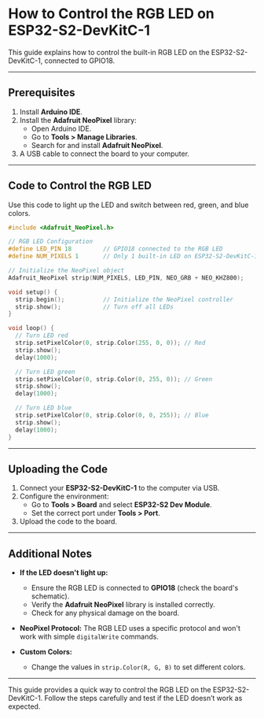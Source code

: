# How to Control the RGB LED on ESP32-S2-DevKitC-1

This guide explains how to control the built-in RGB LED on the ESP32-S2-DevKitC-1, connected to GPIO18.

---

## Prerequisites

1. Install **Arduino IDE**.
2. Install the **Adafruit NeoPixel** library:
   - Open Arduino IDE.
   - Go to **Tools > Manage Libraries**.
   - Search for and install **Adafruit NeoPixel**.
3. A USB cable to connect the board to your computer.

---

## Code to Control the RGB LED

Use this code to light up the LED and switch between red, green, and blue colors.

```cpp
#include <Adafruit_NeoPixel.h>

// RGB LED Configuration
#define LED_PIN 18         // GPIO18 connected to the RGB LED
#define NUM_PIXELS 1       // Only 1 built-in LED on ESP32-S2-DevKitC-1

// Initialize the NeoPixel object
Adafruit_NeoPixel strip(NUM_PIXELS, LED_PIN, NEO_GRB + NEO_KHZ800);

void setup() {
  strip.begin();           // Initialize the NeoPixel controller
  strip.show();            // Turn off all LEDs
}

void loop() {
  // Turn LED red
  strip.setPixelColor(0, strip.Color(255, 0, 0)); // Red
  strip.show();
  delay(1000);

  // Turn LED green
  strip.setPixelColor(0, strip.Color(0, 255, 0)); // Green
  strip.show();
  delay(1000);

  // Turn LED blue
  strip.setPixelColor(0, strip.Color(0, 0, 255)); // Blue
  strip.show();
  delay(1000);
}
```

---

## Uploading the Code

1. Connect your **ESP32-S2-DevKitC-1** to the computer via USB.
2. Configure the environment:
   - Go to **Tools > Board** and select **ESP32-S2 Dev Module**.
   - Set the correct port under **Tools > Port**.
3. Upload the code to the board.

---

## Additional Notes

- **If the LED doesn't light up:**
  - Ensure the RGB LED is connected to **GPIO18** (check the board's schematic).
  - Verify the **Adafruit NeoPixel** library is installed correctly.
  - Check for any physical damage on the board.

- **NeoPixel Protocol:** The RGB LED uses a specific protocol and won't work with simple `digitalWrite` commands.

- **Custom Colors:**
  - Change the values in `strip.Color(R, G, B)` to set different colors.

---

This guide provides a quick way to control the RGB LED on the ESP32-S2-DevKitC-1. Follow the steps carefully and test if the LED doesn’t work as expected.


